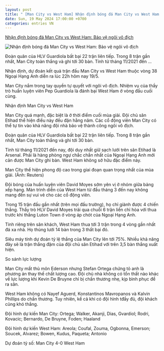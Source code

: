```yaml
---
layout: post
title: " [Man City vs West Ham] Nhận định bóng đá Man City vs West Ham: Bảo vệ ngôi vô địch"
date: Sun, 19 May 2024 17:00:00 +0700
categories: entries VN
---
```

[Nhận định bóng đá Man City vs West Ham: Bảo vệ ngôi vô địch](https://baoquangninh.vn/nhan-dinh-bong-da-man-city-vs-west-ham-bao-ve-ngoi-vo-dich-3299312.html)

![Nhận định bóng đá Man City vs West Ham: Bảo vệ ngôi vô địch](https://media.baoquangninh.vn/upload/image/202405/thumbnail/2214522_2e714534f5b42f76b05375c9437925b5.jpg)

Đoàn quân của HLV Guardiola bất bại 22 trận liên tiếp. Trong 8 trận gần nhất, Man City toàn thắng và ghi tới 30 bàn. Tính từ tháng 11/2021 đến ...

Nhận định, dự đoán kết quả trận đấu Man City vs West Ham thuộc vòng 38 Ngoại Hạng Anh diễn ra lúc 22h hôm nay 19/5.

Man City nắm trong tay quyền tự quyết với ngôi vô địch. Nhiệm vụ của thầy trò huấn luyện viên Pep Guardiola là đánh bại West Ham ở vòng đấu cuối cùng.

Nhận định Man City vs West Ham

Man City quá mạnh, đặc biệt là ở thời điểm cuối mùa giải. Đội chủ sân Etihad thể hiện điều này đều đặn hằng năm. Các cổ động viên Man City có thể tự tin vào khả năng đội nhà bảo vệ thành công ngôi vô địch.

Đoàn quân của HLV Guardiola bất bại 22 trận liên tiếp. Trong 8 trận gần nhất, Man City toàn thắng và ghi tới 30 bàn.

Tính từ tháng 11/2021 đến nay, đội duy nhất giữ sạch lưới trên sân Etihad là Arsenal. Phải là hàng phòng ngự chắc chắn nhất của Ngoại Hạng Anh mới cản được Man City ghi bàn. West Ham không sở hữu đặc điểm này.

Man City thể hiện phong độ cao trong giai đoạn quan trọng nhất của mùa giải. (Ảnh: Reuters)

Đội bóng của huấn luyện viên David Moyes sớm yên vị ở nhóm giữa bảng xếp hạng. Màn trình diễn của West Ham từ đầu tháng 3 đến nay không mang đến sự vui vẻ cho các cổ động viên.

Trong 15 trận đấu gần nhất (trên mọi đấu trường), họ chỉ giành được 4 chiến thắng. Thầy trò HLV David Moyes trải qua chuỗi 6 trận liền chỉ hòa với thua trước khi thắng Luton Town ở vòng áp chót của Ngoại Hạng Anh.

Tính riêng trên sân khách, West Ham thua tới 3 trận trong 4 vòng gần nhất đá xa nhà. Họ thủng lưới 14 bàn trong 3 thất bại đó.

Siêu máy tính dự đoán tỷ lệ thắng của Man City lên tới 75%. Nhiều khả năng đây sẽ là trận thắng đậm của đội chủ sân Etihad với trên 3,5 bàn thắng xuất hiện.

So sánh lực lượng

Man City mất thủ môn Ederson nhưng Stefan Ortega chứng tỏ anh là phương án thay thế chất lượng cao. Đội chủ nhà không có tổn thất nào khác về lực lượng khi Kevin De Bruyne chỉ bị chấn thương nhẹ, kịp bình phục để ra sân.

West Ham không có Nayef Aguerd, Konstantinos Mavropanos và Kalvin Phillips do chấn thương. Tuy nhiên, kể cả khi có đội hình tđầy đủ, đội khách cũng khó thắng.

Đội hình dự kiến Man City: Ortega; Walker, Akanji, Dias, Gvardiol; Rodri, Kovacic; Bernardo, De Bruyne, Foden; Haaland

Đội hình dự kiến West Ham: Areola; Coufal, Zouma, Ogbonna, Emerson; Soucek, Alvarez; Bowen, Kudus, Paqueta; Antonio

Dự đoán tỷ số: Man City 4-0 West Ham

